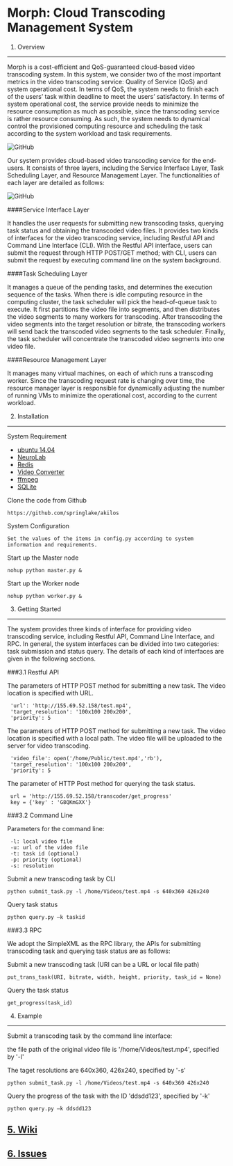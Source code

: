 Morph: Cloud Transcoding Management System
==============================
1. Overview
-------------------
Morph is a cost-efficient and QoS-guaranteed cloud-based video transcoding system. In this system, we consider two of the most important metrics in the video transcoding service: Quality of Service (QoS) and system operational cost. In terms of QoS, the system needs to finish each of the users’ task within deadline to meet the users’ satisfactory. In terms of system operational cost, the service provide needs to minimize the resource consumption as much as possible, since the transcoding service is rather resource consuming. As such, the system needs to dynamical control the provisioned computing resource and scheduling the task according to the system workload and task requirements. 

![GitHub](https://github.com/cap-ntu/Morph/blob/master/DOC/arch.png "system")

Our system provides cloud-based video transcoding service for the end-users. It consists of three layers, including the Service Interface Layer, Task Scheduling Layer, and Resource Management Layer. The functionalities of each layer are detailed as follows: 

![GitHub](https://github.com/springlake/akilos/blob/master/DOC/system.png "system")

####Service Interface Layer

It handles the user requests for submitting new transcoding tasks, querying task status and obtaining the transcoded video files. It provides two kinds of interfaces for the video transcoding service, including Restful API and Command Line Interface (CLI). With the Restful API interface, users can submit the request through HTTP POST/GET method; with CLI, users can submit the request by executing command line on the system background.

####Task Scheduling Layer

It manages a queue of the pending tasks, and determines the execution sequence of the tasks. When there is idle computing resource in the computing cluster, the task scheduler will pick the head-of-queue task to execute. It first partitions the video file into segments, and then distributes the video segments to many workers for transcoding. After transcoding the video segments into the target resolution or bitrate, the transcoding workers will send back the transcoded video segments to the task scheduler. Finally, the task scheduler will concentrate the transcoded video segments into one video file. 

####Resource Management Layer

It manages many virtual machines, on each of which runs a transcoding worker. Since the transcoding request rate is changing over time, the resource manager layer is responsible for dynamically adjusting the number of running VMs to minimize the operational cost, according to the current workload.


2. Installation
-----------

System Requirement

* [ubuntu 14.04](http://releases.ubuntu.com/14.04/)
* [NeuroLab](https://pythonhosted.org/neurolab/)
* [Redis](http://redis.io/)
* [Video Converter](https://github.com/senko/python-video-converter)
* [ffmpeg](https://www.ffmpeg.org/)
* [SQLite](https://www.sqlite.org/)

Clone the code from Github

`https://github.com/springlake/akilos`

System Configuration

`Set the values of the items in config.py according to system information and requirements.`

Start up the Master node


`nohup python master.py &`

Start up the Worker node

`nohup python worker.py &`

3. Getting Started
-------------------

The system provides three kinds of interface for providing video transcoding service, including Restful API, Command Line Interface, and RPC. In general, the system interfaces can be divided into two categories: task submission and status query. The details of each kind of interfaces are given in the following sections.

###3.1 Restful API

The parameters of HTTP POST method for submitting a new task. The video location is specified with URL. 

<html>

     'url': 'http://155.69.52.158/test.mp4',
     'target_resolution': '100x100 200x200',
     'priority': 5
     
</html>

The parameters of HTTP POST method for submitting a new task. The video location is specified with a local path. The video file will be uploaded to the server for video transcoding. 

<html>

     'video_file': open('/home/Public/test.mp4','rb'),
     'target_resolution': '100x100 200x200',
     'priority': 5
 
</html>

The parameter of HTTP Post method for querying the task status. 

<html>

     url = 'http://155.69.52.158/transcoder/get_progress'
     key = {'key' : 'G8QKmGXX'}
     
</html>

###3.2 Command Line

Parameters for the command line:
<html>

     -l: local video file
     -u: url of the video file
     -t: task id (optional)
     -p: priority (optional)
     -s: resolution

</html>

Submit a new transcoding task by CLI

`python submit_task.py -l /home/Videos/test.mp4 -s 640x360 426x240`

Query task status

`python query.py –k taskid`

###3.3 RPC

We adopt the SimpleXML as the RPC library, the APIs for submitting transcoding task and querying task status are as follows:

Submit a new transcoding task (URI can be a URL or local file path)

`put_trans_task(URI, bitrate, width, height, priority, task_id = None)`

Query the task status

`get_progress(task_id)`


4. Example
-----------
Submit a transcoding task by the command line interface: 

the file path of the original video file is '/home/Videos/test.mp4', specified by '-l'

The taget resolutions are 640x360, 426x240, specified by '-s'

`python submit_task.py -l /home/Videos/test.mp4 -s 640x360 426x240`

Query the progress of the task with the ID 'ddsdd123', specified by '-k'

`python query.py –k ddsdd123`

[5. Wiki](https://github.com/cap-ntu/Morph/wiki)
-----------
[6. Issues](https://github.com/cap-ntu/Morph/issues)
-----------




